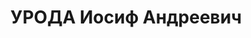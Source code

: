 ---
title: УРОДА Иосиф Андреевич
description: "Род. в 1890, Подольская губ., Проскуровский уезд, дер. Мацковцы, поляк,\
  \ обр.: низшее, б/п. Проживал: Москва, ул. Мархлевского, д. 17, кв. 8. Сторож польского\
  \ костела в Москве. \n  Арестован 11.09.1937. Обв. в участии в шпионской диверсионно-террористической\
  \ организации. Приговор: ВК ВС СССР, 01.11.1937 – ВМН. Расстрелян 01.11.1937, г.Москва.\
  \ \n  Реабилитирован Прокуратурой СССР 27.12.1991"
---